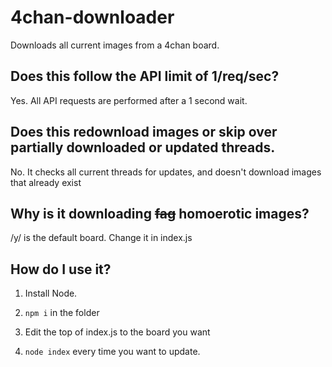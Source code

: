 # 4chan-downloader
Downloads all current images from a 4chan board.

## Does this follow the API limit of 1/req/sec?

Yes. All API requests are performed after a 1 second wait.

## Does this redownload images or skip over partially downloaded or updated threads.

No. It checks all current threads for updates, and doesn't download images that already exist

## Why is it downloading ~~fag~~ homoerotic images?

/y/ is the default board. Change it in index.js

## How do I use it?

1. Install Node.

2. `npm i` in the folder

3. Edit the top of index.js to the board you want

4. `node index` every time you want to update.